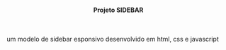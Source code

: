 <h4 align="center"> Projeto SIDEBAR</h4>
<br>
<p>um modelo de sidebar esponsivo desenvolvido em html, css e javascript</p>